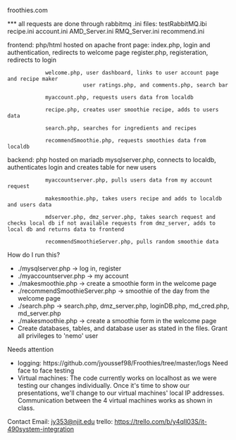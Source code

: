 froothies.com 

*** all requests are done through rabbitmq
    .ini files:
            testRabbitMQ.ibi
            recipe.ini
            account.ini
            AMD_Server.ini
            RMQ_Server.ini
            recommend.ini

  frontend: php/html hosted on apache
    front page: 
                index.php, login and authentication, redirects to welcome page
                register.php, registeration, redirects to login

                welcome.php, user dashboard, links to user account page and recipe maker
                            user ratings.php, and comments.php, search bar
                
                myaccount.php, requests users data from localdb

                recipe.php, creates user smoothie recipe, adds to users data
                
                search.php, searches for ingredients and recipes
                
                recommendSmoothie.php, requests smoothies data from localdb
    
  backend: php hosted on mariadb
                mysqlserver.php, connects to localdb, authenticates login and creates table for new users

                myaccountserver.php, pulls users data from my account request

                makesmoothie.php, takes users recipe and adds to localdb and users data

                mdserver.php, dmz_server.php, takes search request and checks local db if not available requests from dmz_server, adds to local db and returns data to frontend
                
                recommendSmoothieServer.php, pulls random smoothie data


How do I run this?
<ul>
<li>./mysqlserver.php -> log in, register</li>
<li>./myaccountserver.php -> my account</li>
<li>./makesmoothie.php -> create a smoothie form in the welcome page</li>
<li>./recommendSmoothieServer.php -> smoothie of the day from the welcome page</li>
<li>./search.php -> search.php, dmz_server.php, loginDB.php, md_cred.php, md_server.php</li>
<li>./makesmoothie.php -> create a smoothie form in the welcome page</li>
<li> Create databases, tables, and database user as stated in the files. Grant all privileges to 'nemo' user</li>
</ul>

Needs attention
<ul>
<li> logging: https://github.com/jyoussef98/Froothies/tree/master/logs Need face to face testing </li>
<li> Virtual machines: The code currently works on localhost as we were testing our changes individually. Once it's time to show our presentations, we'll change to our virtual machines' local IP addresses. Communication between the 4 virtual machines works as shown in class.</li>
</ul>



Contact Email: jy353@njit.edu
trello: https://trello.com/b/y4qIl03S/it-490system-integration



